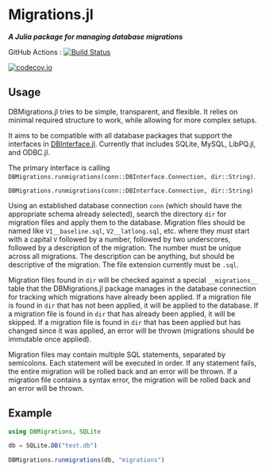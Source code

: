 # Migrations.jl

***A Julia package for managing database migrations***

GitHub Actions : [![Build Status](https://github.com/JuliaServices/Migrations.jl/workflows/CI/badge.svg)](https://github.com/JuliaServices/Migrations.jl/actions?query=workflow%3ACI+branch%3Amaster)

[![codecov.io](http://codecov.io/github/JuliaServices/Migrations.jl/coverage.svg?branch=master)](http://codecov.io/github/JuliaServices/Migrations.jl?branch=master)

## Usage

DBMigrations.jl tries to be simple, transparent, and flexible. It relies on minimal required structure to work, while allowing for more complex setups.

It aims to be compatible with all database packages that support the interfaces in [DBInterface.jl](https://github.com/JuliaDatabases/DBInterface.jl).
Currently that includes SQLite, MySQL, LibPQ.jl, and ODBC.jl.

The primary interface is calling `DBMigrations.runmigrations(conn::DBInterface.Connection, dir::String)`.

    DBMigrations.runmigrations(conn::DBInterface.Connection, dir::String)

Using an established database connection `conn` (which should have the appropriate schema already
selected), search the directory `dir` for migration files and apply them to the database. Migration
files should be named like `V1__baseline.sql`, `V2__latlong.sql`, etc. where they _must_ start with
a capital `V` followed by a number, followed by two underscores, followed by a description of the
migration. The number must be unique across all migrations. The description can be anything, but
should be descriptive of the migration. The file extension currently must be `.sql`.

Migration files found in `dir` will be checked against a special `__migrations__` table that
the DBMigrations.jl package manages in the database connection for tracking which migrations have
already been applied. If a migration file is found in `dir` that has not been applied, it will be
applied to the database. If a migration file is found in `dir` that has already been applied, it
will be skipped. If a migration file is found in `dir` that has been applied but has changed since
it was applied, an error will be thrown (migrations should be immutable once applied).

Migration files may contain multiple SQL statements, separated by semicolons. Each statement will
be executed in order. If any statement fails, the entire migration will be rolled back and an error
will be thrown. If a migration file contains a syntax error, the migration will be rolled back and
an error will be thrown.

## Example

```julia
using DBMigrations, SQLite

db = SQLite.DB("test.db")

DBMigrations.runmigrations(db, "migrations")
```
